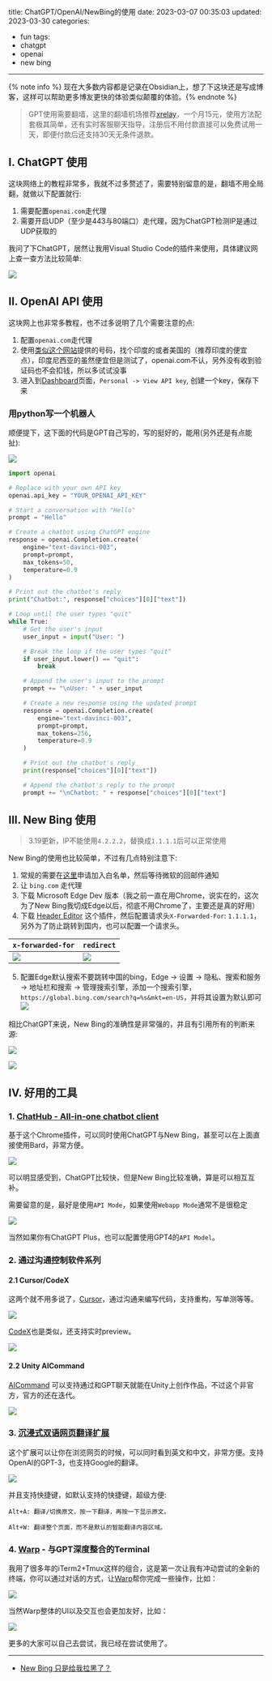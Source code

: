 title: ChatGPT/OpenAI/NewBing的使用
date: 2023-03-07 00:35:03
updated: 2023-03-30
categories:
- fun
tags:
- chatgpt
- openai
- new bing

---

{% note info %} 现在大多数内容都是记录在Obsidian上，想了下这块还是写成博客，这样可以帮助更多博友更快的体验类似颠覆的体验。{% endnote %}

<!-- more -->

> GPT使用需要翻墙，这里的翻墙机场推荐[xrelay](https://isseys.net/#/register?code=BjU5h6ev)，一个月15元，使用方法配套极其简单，还有实时客服聊天指导，注册后不用付款直接可以免费试用一天，即便付款后还支持30天无条件退款。

## I. ChatGPT 使用

这块网络上的教程非常多，我就不过多赘述了，需要特别留意的是，翻墙不用全局翻，就做以下配置就行:

1. 需要配置`openai.com`走代理
2. 需要开启UDP（至少是443与80端口）走代理，因为ChatGPT检测IP是通过UDP获取的


我问了下ChatGPT，居然让我用Visual Studio Code的插件来使用，具体建议网上查一查方法比较简单:

![](/img/gpt_using-b047afc0.png)



## II. OpenAI API 使用

这块网上也非常多教程，也不过多说明了几个需要注意的点:

1. 配置`openai.com`走代理
2. 使用[类似这个网站](https://sms-activate.org/getNumber)提供的号码，找个印度的或者美国的（推荐印度的便宜点），印度尼西亚的虽然便宜但是测试了，openai.com不认，另外没有收到验证码也不会扣钱，所以多试试没事
3. 进入到[Dashboard](https://platform.openai.com/onboarding)页面，`Personal -> View API key`, 创建一个key，保存下来

### 用python写一个机器人

顺便提下，这下面的代码是GPT自己写的，写的挺好的，能用(另外还是有点能扯):

![](/img/gpt_using-9d58700a.png)


```python
import openai

# Replace with your own API key
openai.api_key = "YOUR_OPENAI_API_KEY"

# Start a conversation with "Hello"
prompt = "Hello"

# Create a chatbot using ChatGPT engine
response = openai.Completion.create(
    engine="text-davinci-003",
    prompt=prompt,
    max_tokens=50,
    temperature=0.9
)

# Print out the chatbot's reply
print("Chatbot:", response["choices"][0]["text"])

# Loop until the user types "quit"
while True:
    # Get the user's input
    user_input = input("User: ")

    # Break the loop if the user types "quit"
    if user_input.lower() == "quit":
        break

    # Append the user's input to the prompt
    prompt += "\nUser: " + user_input

    # Create a new response using the updated prompt
    response = openai.Completion.create(
        engine="text-davinci-003",
        prompt=prompt,
        max_tokens=256,
        temperature=0.9
    )

    # Print out the chatbot's reply
    print(response["choices"][0]["text"])

    # Append the chatbot's reply to the prompt
    prompt += "\nChatbot: " + response["choices"][0]["text"]
```

## III. New Bing 使用

> 3.19更新，IP不能使用`4.2.2.2`，替换成`1.1.1.1`后可以正常使用

New Bing的使用也比较简单，不过有几点特别注意下:

1. 常规的需要在[这里](https://www.bing.com/new)申请加入白名单，然后等待微软的回邮件通知
2. 让 `bing.com` 走代理
3. 下载 Microsoft Edge Dev 版本（我之前一直在用Chrome，说实在的，这次为了New Bing我切成Edge以后，彻底不用Chrome了，主要还是真的好用）
4. 下载 [Header Editor](https://microsoftedge.microsoft.com/addons/detail/header-editor/afopnekiinpekooejpchnkgfffaeceko) 这个插件，然后配置请求头`X-Forwarded-For`: `1.1.1.1`，另外为了防止跳转到国内，也可以配置一个请求头。

| `x-forwarded-for` | `redirect` |
| --- | --- |
| ![](/img/gpt_using-ce86973c.png) | ![](/img/gpt_using-baa54a73.png) |

5. 配置Edge默认搜索不要跳转中国的bing，Edge -> 设置 -> 隐私、搜索和服务 -> 地址栏和搜索 -> 管理搜索引擎，添加一个搜索引擎，`https://global.bing.com/search?q=%s&mkt=en-US`，并将其设置为默认即可
![](/img/gpt_using-cfb0f842.png)


相比ChatGPT来说，New Bing的准确性是非常强的，并且有引用所有的判断来源:

![](/img/gpt_using-876e2cdc.png)

![](/img/gpt_using-1e90978a.png)

## IV. 好用的工具

### 1. [ChatHub - All-in-one chatbot client](https://chrome.google.com/webstore/detail/chathub-all-in-one-chatbo/iaakpnchhognanibcahlpcplchdfmgma/related)

基于这个Chrome插件，可以同时使用ChatGPT与New Bing，甚至可以在上面直接使用Bard，非常方便。

![](/img/gpt_using-a976b067.png)

可以明显感受到，ChatGPT比较快，但是New Bing比较准确，算是可以相互互补。

需要留意的是，最好是使用`API Mode`，如果使用`Webapp Mode`通常不是很稳定

![](/img/gpt_using-50d1bbe5.png)

当然如果你有ChatGPT Plus，也可以配置使用GPT4的`API Model`。

### 2. 通过沟通控制软件系列

#### 2.1 Cursor/CodeX

这两个就不用多说了，[Cursor](https://www.cursor.so/)，通过沟通来编写代码，支持重构，写单测等等。

![](/img/gpt_using-19f078c2.png)

[CodeX](https://openai.com/blog/openai-codex)也是类似，还支持实时preview。

![](/img/gpt_using-7d965930.png)

#### 2.2 Unity AICommand

[AICommand](https://github.com/keijiro/AICommand) 可以支持通过和GPT聊天就能在Unity上创作作品，不过这个非官方，官方的还在迭代。

![](/img/gpt_using-f16d1b5e.png)

### 3. [沉浸式双语网页翻译扩展](https://immersive-translate.owenyoung.com/)

这个扩展可以让你在浏览网页的时候，可以同时看到英文和中文，非常方便。支持OpenAI的GPT-3，也支持Google的翻译。

![](/img/gpt_using-4bf0cf9f.png)

并且支持快捷键，如默认支持的快捷键，超级方便:

```
Alt+A: 翻译/切换原文，按一下翻译，再按一下显示原文。

Alt+W: 翻译整个页面，而不是默认的智能翻译内容区域。
```

### 4. [Warp](https://app.warp.dev/referral/Z99DVP) - 与GPT深度整合的Terminal

我用了很多年的iTerm2+Tmux这样的组合，这是第一次让我有冲动尝试的全新的终端，你可以通过对话的方式，让[Warp](https://app.warp.dev/referral/Z99DVP)帮你完成一些操作，比如：

![](/img/gpt_using-ce940d1c.png)

当然Warp整体的UI以及交互也会更加友好，比如：

![](/img/gpt_using-ae14090e.png)

更多的大家可以自己去尝试，我已经在尝试使用了。

---

- [New Bing 只是给我拉黑了？](https://www.v2ex.com/t/924296)
